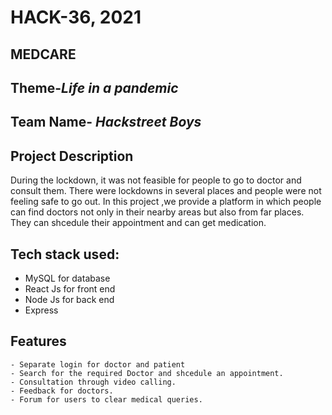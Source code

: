 # HACK-36, 2021

## MEDCARE

## Theme-_Life in a pandemic_

## Team Name- _Hackstreet Boys_

## Project Description
During the lockdown, it was not feasible for people to go to doctor and consult them. There were lockdowns in several places and people were not feeling safe to go out. In this project ,we provide a platform in which people can find doctors not only in their nearby areas but also from far places. They can shcedule their appointment and can get medication.

## Tech stack used:
- MySQL for database
- React Js for front end
- Node Js for back end
- Express

## Features
```
- Separate login for doctor and patient
- Search for the required Doctor and shcedule an appointment.
- Consultation through video calling.
- Feedback for doctors.
- Forum for users to clear medical queries.
```
